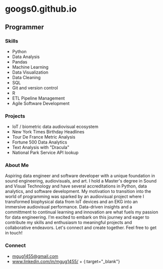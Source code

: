 # googs0.github.io

## Programmer

### Skills
- Python 
- Data Analysis
- Pandas
- Machine Learning
- Data Visualization
- Data Cleaning
- SQL
- Git and version control
- R
- ETL Pipeline Management
- Agile Software Development

### Projects
- IoT / biometric data audiovisual ecosystem
- New York Times Birthday Headlines
- Tour De France Metric Analysis
- Fortune 500 Data Analytics
- Text Analysis with "Dracula"
- National Park Service API lookup

### About Me
Aspiring data engineer and software developer with a unique foundation in sound engineering, audiovisuals, and art. I hold a Master's degree in Sound and Visual Technology and have several accreditations in Python, data analytics, and software development. My motivation to transition into the world of programming was sparked by an audiovisual project where I transformed biophysical data from IoT devices and an EKG into an immersive audiovisual performance. Data-driven insights and a committment to continual learning and innovation are what fuels my passion for data engineering. I'm excited to embark on this journey and eager to contribute my skills and enthusiasm to meaningful projects and collaborative endeavors. Let's connect and create together. Feel free to get in touch! 

### Connect
* mgug1455@gmail.com
* www.linkedin.com/in/mgug1455/ + {:target="_blank"}



